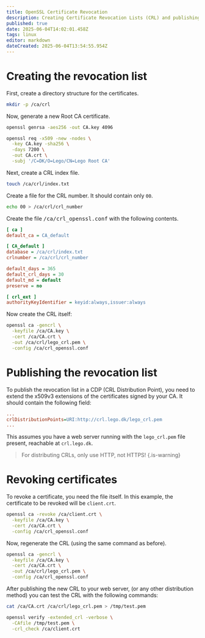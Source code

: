 ```yaml
---
title: OpenSSL Certificate Revocation
description: Creating Certificate Revocation Lists (CRL) and publishing them via CRL Distribution Points (CDP)
published: true
date: 2025-06-04T14:02:01.458Z
tags: linux
editor: markdown
dateCreated: 2025-06-04T13:54:55.954Z
---
```


# Creating the revocation list

First, create a directory structure for the certificates.

```bash
mkdir -p /ca/crl
```

Now, generate a new Root CA certificate.

```bash
openssl genrsa -aes256 -out CA.key 4096

openssl req -x509 -new -nodes \
  -key CA.key -sha256 \
  -days 7200 \
  -out CA.crt \
  -subj '/C=DK/O=Lego/CN=Lego Root CA'
```

Next, create a CRL index file.

```bash
touch /ca/crl/index.txt
```

Create a file for the CRL number. It should contain only `00`.

```bash
echo 00 > /ca/crl/crl_number
```

Create the file <kbd>/ca/crl_openssl.conf</kbd> with the following contents.

```ini
[ ca ]
default_ca = CA_default

[ CA_default ]
database = /ca/crl/index.txt
crlnumber = /ca/crl/crl_number

default_days = 365
default_crl_days = 30
default_md = default
preserve = no

[ crl_ext ]
authorityKeyIdentifier = keyid:always,issuer:always
```

Now create the CRL itself:

```bash
openssl ca -gencrl \
  -keyfile /ca/CA.key \
  -cert /ca/CA.crt \
  -out /ca/crl/lego_crl.pem \
  -config /ca/crl_openssl.conf
```

# Publishing the revocation list

To publish the revocation list in a CDP (CRL Distribution Point), you need to extend the x509v3 extensions of the certificates signed by your CA. It should contain the following field:

```ini
...
crlDistributionPoints=URI:http://crl.lego.dk/lego_crl.pem
...
```

This assumes you have a web server running with the `lego_crl.pem` file present, reachable at `crl.lego.dk`.

> For distributing CRLs, only use HTTP, not HTTPS!
{.is-warning}

# Revoking certificates

To revoke a certificate, you need the file itself. In this example, the certificate to be revoked will be `client.crt`.

```bash
openssl ca -revoke /ca/client.crt \
  -keyfile /ca/CA.key \
  -cert /ca/CA.crt \
  -config /ca/crl_openssl.conf
```

Now, regenerate the CRL (using the same command as before).

```bash
openssl ca -gencrl \
  -keyfile /ca/CA.key \
  -cert /ca/CA.crt \
  -out /ca/crl/lego_crl.pem \
  -config /ca/crl_openssl.conf
```

After publishing the new CRL to your web server, (or any other distribution method) you can test the CRL with the following commands:

```bash
cat /ca/CA.crt /ca/crl/lego_crl.pem > /tmp/test.pem

openssl verify -extended_crl -verbose \
  -CAfile /tmp/test.pem \
  -crl_check /ca/client.crt
```

